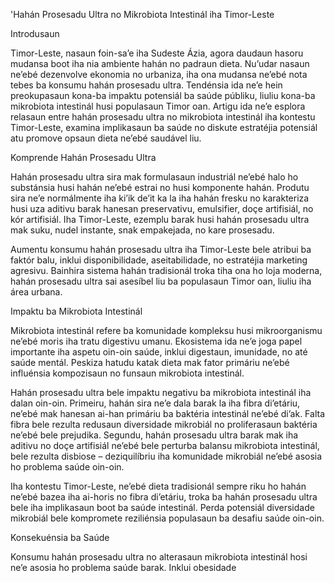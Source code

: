 'Hahán Prosesadu Ultra no Mikrobiota Intestinál iha Timor-Leste

Introdusaun

Timor-Leste, nasaun foin-sa’e iha Sudeste Ázia, agora daudaun hasoru mudansa boot iha nia ambiente hahán no padraun dieta. Nu’udar nasaun ne’ebé dezenvolve ekonomia no urbaniza, iha ona mudansa ne’ebé nota tebes ba konsumu hahán prosesadu ultra. Tendénsia ida ne’e hein preokupasaun kona-ba impaktu potensiál ba saúde públiku, liuliu kona-ba mikrobiota intestinál husi populasaun Timor oan. Artigu ida ne’e esplora relasaun entre hahán prosesadu ultra no mikrobiota intestinál iha kontestu Timor-Leste, examina implikasaun ba saúde no diskute estratéjia potensiál atu promove opsaun dieta ne’ebé saudável liu.

Komprende Hahán Prosesadu Ultra

Hahán prosesadu ultra sira mak formulasaun industriál ne’ebé halo ho substánsia husi hahán ne’ebé estrai no husi komponente hahán. Produtu sira ne’e normálmente iha ki’ik de’it ka la iha hahán fresku no karakteriza husi uza aditivu barak hanesan preservativu, emulsifier, doçe artifisiál, no kór artifisiál. Iha Timor-Leste, ezemplu barak husi hahán prosesadu ultra mak suku, nudel instante, snak empakejada, no kare prosesadu.

Aumentu konsumu hahán prosesadu ultra iha Timor-Leste bele atribui ba faktór balu, inklui disponibilidade, aseitabilidade, no estratéjia marketing agresivu. Bainhira sistema hahán tradisionál troka tiha ona ho loja moderna, hahán prosesadu ultra sai asesíbel liu ba populasaun Timor oan, liuliu iha área urbana.

Impaktu ba Mikrobiota Intestinál

Mikrobiota intestinál refere ba komunidade kompleksu husi mikroorganismu ne’ebé moris iha tratu digestivu umanu. Ekosistema ida ne’e joga papel importante iha aspetu oin-oin saúde, inklui digestaun, imunidade, no até saúde mentál. Peskiza hatudu katak dieta mak fator primáriu ne’ebé influénsia kompozisaun no funsaun mikrobiota intestinál.

Hahán prosesadu ultra bele impaktu negativu ba mikrobiota intestinál iha dalan oin-oin. Primeiru, hahán sira ne’e dala barak la iha fibra di’etáriu, ne’ebé mak hanesan ai-han primáriu ba baktéria intestinál ne’ebé di’ak. Falta fibra bele rezulta redusaun diversidade mikrobiál no proliferasaun baktéria ne’ebé bele prejudika. Segundu, hahán prosesadu ultra barak mak iha aditivu no doçe artifisiál ne’ebé bele perturba balansu mikrobiota intestinál, bele rezulta disbiose – deziquilíbriu iha komunidade mikrobiál ne’ebé asosia ho problema saúde oin-oin.

Iha kontestu Timor-Leste, ne’ebé dieta tradisionál sempre riku ho hahán ne’ebé bazea iha ai-horis no fibra di’etáriu, troka ba hahán prosesadu ultra bele iha implikasaun boot ba saúde intestinál. Perda potensiál diversidade mikrobiál bele kompromete reziliénsia populasaun ba desafiu saúde oin-oin.

Konsekuénsia ba Saúde

Konsumu hahán prosesadu ultra no alterasaun mikrobiota intestinál hosi ne’e asosia ho problema saúde barak. Inklui obesidade